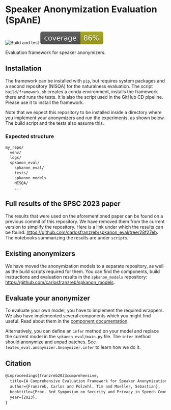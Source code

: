 # Speaker Anonymization Evaluation (SpAnE)

![Build and test](https://github.com/carlosfranzreb/spkanon_eval/actions/workflows/build.yml/badge.svg)
![coverage badge](./coverage.svg)

Evaluation framework for speaker anonymizers.

## Installation

The framework can be installed with `pip`, but requires system packages and a second repository (NISQA) for the naturalness evaluation.
The script `build/framework.sh` creates a conda environment, installs the framework there and runs the tests.
It is also the script used in the GitHub CD pipeline.
Please use it to install the framework.

Note that we expect this repository to be installed inside a directory where you implement your anonymizers and run the experiments, as shown below.
The build script and the tests also assume this.

### Expected structure

```linux
my_repo/
  venv/
  logs/
  spkanon_eval/
    spkanon_eval/
    tests/
    spkanon_models
    NISQA/
    ...
```

## Full results of the SPSC 2023 paper

The results that were used on the aforementioned paper can be found on a previous commit of this repository. We have removed them from the current version to simplify the repository. Here is a link under which the results can be found: <https://github.com/carlosfranzreb/spkanon_eval/tree/28f27eb>. The notebooks summarizing the results are under `scripts`.

## Existing anonymizers

We have moved the anonymization models to a separate repository, as well as the build scripts required for them.
You can find the components, build instructions and evaluation results in the `spkanon_models` repository: <https://github.com/carlosfranzreb/spkanon_models>.

## Evaluate your anonymizer

To evaluate your own model, you have to implement the required wrappers. We also have implemented several components which you might find useful.
Read about them in the [component documentation](docs/components.md).

Alternatively, you can define an `infer` method on your model and replace the current model in the `spkanon_eval/main.py` file.
The `infer` method should anonymize and unpad batches.
See `featex_eval.anonymizer.Anonymizer.infer` to learn how we do it.

## Citation

```tex
@inproceedings{franzreb2023comprehensive,
  title={A Comprehensive Evaluation Framework for Speaker Anonymization Systems},
  author={Franzreb, Carlos and Polzehl, Tim and Moeller, Sebastian},
  booktitle={Proc. 3rd Symposium on Security and Privacy in Speech Communication},
  year={2023},
}
```
